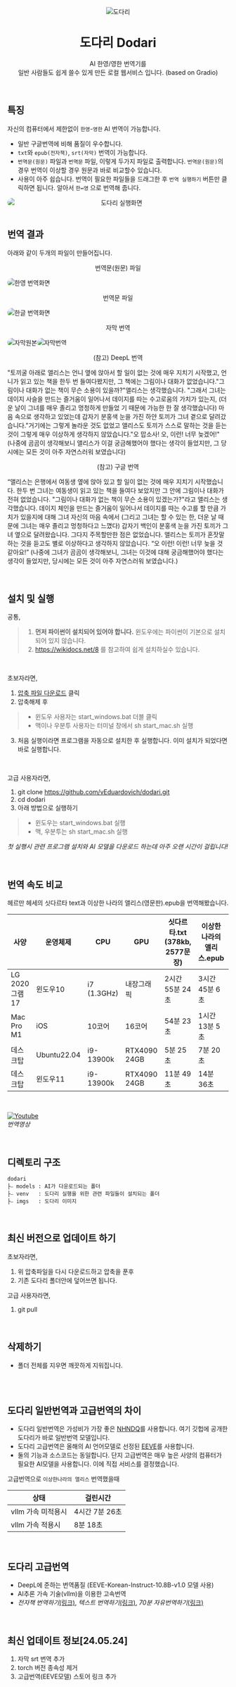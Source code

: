 <p align="center">
<img src='https://github.com/vEduardovich/dodari/assets/20391482/972aee6d-383e-47ed-90b6-73e0cc513973' title='도다리'/>
<h1 align="center">도다리 Dodari</h1>
<p align='center'>
AI 한영/영한 번역기를<br> 일반 사람들도 쉽게 쓸수 있게 만든 로컬 웹서비스 입니다. (based on Gradio)</p>
</p>

<br>

## 특징
자신의 컴퓨터에서 제한없이 `한영`-`영한` AI 번역이 가능합니다. 
- 일반 구글번역에 비해 품질이 우수합니다.
- `txt`와 `epub(전자책)`, `srt(자막)` 번역이 가능합니다.
- `번역문(원문)` 파일과 `번역문` 파일, 이렇게 두가지 파일로 출력합니다. `번역문(원문)`의 경우 번역이 이상할 경우 원문과 바로 비교할수 있습니다.
- 사용이 아주 쉽습니다. 번역이 필요한 파일들을 드래그한 후 `번역 실행하기` 버튼만 클릭하면 됩니다. 알아서 `한↔영` 으로 번역해 줍니다.
<img src='https://github.com/vEduardovich/dodari/assets/20391482/6d46e5b9-3a49-4950-984f-5bbbbeb5f2b5' style='display:block;border-radius:10px;text-align:center;' title='도다리 실행화면'/>

<br>

## 번역 결과
아래와 같이 두개의 파일이 만들어집니다. 

<p align="center">번역문(원문) 파일</p>
<img src='https://github.com/vEduardovich/dodari/assets/20391482/10a0f93e-ce46-4303-ac7b-d5226b92dbfd' style='border-radius:10px;margin-right:10px;' title='한영 번역화면'/>

<br>

<p align="center" >번역문 파일</p>
<img src='https://github.com/vEduardovich/dodari/assets/20391482/3ae95633-0c8e-4997-99fe-44151b845094' style='border-radius:10px;' title='한글 번역화면'/>

<p align="center" >자막 번역</p>
<div style='display:flex;'>
<img src='https://github.com/vEduardovich/dodari/assets/20391482/9e00b100-aaa0-4829-bfad-7daa090961cc' style='border-radius:10px;' title='자막원본'/>
<img src='https://github.com/vEduardovich/dodari/assets/20391482/c5e42280-98ac-4f54-8984-cccce1fa3cde' style='border-radius:10px;' title='자막번역'/>
</div>

<p align="center" >(참고) DeepL 번역</p>
<p>"토끼굴 아래로 앨리스는 언니 옆에 앉아서 할 일이 없는 것에 매우 지치기 시작했고, 언니가 읽고 있는 책을 한두 번 들여다봤지만, 그 책에는 그림이나 대화가 없었습니다."그림이나 대화가 없는 책이 무슨 소용이 있을까?"앨리스는 생각했습니다. "그래서 그녀는 데이지 사슬을 만드는 즐거움이 일어나서 데이지를 따는 수고로움의 가치가 있는지, (더운 날이 그녀를 매우 졸리고 멍청하게 만들었 기 때문에 가능한 한 잘 생각했습니다) 마음 속으로 생각하고 있었는데 갑자기 분홍색 눈을 가진 하얀 토끼가 그녀 곁으로 달려갔습니다."거기에는 그렇게 놀라운 것도 없었고 앨리스도 토끼가 스스로 말하는 것을 듣는 것이 그렇게 매우 이상하게 생각하지 않았습니다."오 맙소사! 오, 이런! 너무 늦겠어!" (나중에 곰곰이 생각해보니 앨리스가 이걸 궁금해했어야 했다는 생각이 들었지만, 그 당시에는 모든 것이 아주 자연스러워 보였습니다)</p>
<p align="center" >(참고) 구글 번역</p>
<p>“앨리스는 은행에서 여동생 옆에 앉아 있고 할 일이 없는 것에 매우 지치기 시작했습니다. 한두 번 그녀는 여동생이 읽고 있는 책을 들여다 보았지만 그 안에 그림이나 대화가 전혀 없었습니다. "그림이나 대화가 없는 책이 무슨 소용이 있겠는가?"라고 앨리스는 생각했습니다. 데이지 체인을 만드는 즐거움이 일어나서 데이지를 따는 수고를 할 만큼 가치가 있을지에 대해 그녀 자신의 마음 속에서 (그리고 그녀는 할 수 있는 한, 더운 날 때문에 그녀는 매우 졸리고 멍청하다고 느꼈다) 갑자기 백인이 분홍색 눈을 가진 토끼가 그녀 옆으로 달려왔습니다. 그다지 주목할만한 점은 없었습니다. 앨리스는 토끼가 혼잣말하는 것을 듣고도 별로 이상하다고 생각하지 않았습니다. “오 이런! 이런! 너무 늦을 것 같아요!” (나중에 그녀가 곰곰이 생각해보니, 그녀는 이것에 대해 궁금해했어야 했다는 생각이 들었지만, 당시에는 모든 것이 아주 자연스러워 보였습니다.)</p>

<br>

## 설치 및 실행
공통,
> 1. **먼저 파이썬이 설치되어 있어야 합니다.** 윈도우에는 파이썬이 기본으로 설치되어 있지 않습니다.
> 2. https://wikidocs.net/8 를 참고하여 쉽게 설치하실수 있습니다.

<br>

초보자라면,
1. <a href='https://github.com/vEduardovich/dodari/archive/refs/heads/main.zip' title='압축 파일 다운로드' style='text-align:center'>압축 파일 다운로드</a> 클릭
2. 압축해제 후 
> - 윈도우 사용자는 start_windows.bat 더블 클릭
> - 맥이나 우분투 사용자는 터미널 창에서 sh start_mac.sh 실행
3. 처음 실행이라면 프로그램을 자동으로 설치한 후 실행합니다. 이미 설치가 되었다면 바로 실행합니다.

<br>

고급 사용자라면,
1. git clone https://github.com/vEduardovich/dodari.git
2. cd dodari
3. 아래 방법으로 실행하기
> - 윈도우는 start_windows.bat 실행
> - 맥, 우분투는 sh start_mac.sh 실행

_첫 실행시 관련 프로그램 설치와 AI 모델을 다운로드 하는데 아주 오랜 시간이 걸립니다!</span>_

<br>

## 번역 속도 비교
헤르만 헤세의 싯다르타 text과 이상한 나라의 앨리스(영문판).epub을 번역해봤습니다.
<table>
  <thead>
    <tr>
      <th>사양</th>
      <th>운영체제</th>
      <th>CPU</th>
      <th>GPU</th>
      <th>싯다르타.txt (378kb, 2577문장)</th>
      <th>이상한나라의 앨리스.epub</th>
      <th>srt 자막 (128kb, 1846문장)</th>
    </tr>
  </thead>
  <tbody>
    <tr>
      <td>LG 2020 그램 17</td>
      <td>윈도우10</td>
      <td>i7 (1.3GHz)</td>
      <td>내장그래픽</td>
      <td>2시간 55분 24초</td>
      <td>3시간 45분 6초</td>
      <td>42분 32초</td>
    </tr>
    <tr>
      <td>Mac Pro M1</td>
      <td>iOS</td>
      <td>10코어</td>
      <td>16코어</td>
      <td>54분 23초</td>
      <td>1시간 13분 5초</td>
      <td>8분 27초</td>
    </tr>
    <tr>
      <td>데스크탑</td>
      <td>Ubuntu22.04</td>
      <td>i9-13900k</td>
      <td>RTX4090 24GB</td>
      <td>5분 25초</td>
      <td>7분 20초</td>
      <td>2분 8초</td>
    </tr>
    <tr>
      <td>데스크탑</td>
      <td>윈도우11</td>
      <td>i9-13900k</td>
      <td>RTX4090 24GB</td>
      <td>11분 49초</td>
      <td>14분 36초</td>
      <td>2분 35초</td>
    </tr>
  </tbody>
</table>

<br>

[![Youtube](http://img.youtube.com/vi/hE-4hXLhlcg/0.jpg)](https://youtu.be/hE-4hXLhlcg)
<br>
_번역영상_

<br>

## 디렉토리 구조
```
dodari
├⎯ models : AI가 다운로드되는 폴더
├⎯ venv   : 도다리 실행을 위한 관련 파일들이 설치되는 폴더
├⎯ imgs   : 도다리 이미지
```

<br>

## 최신 버전으로 업데이트 하기
초보자라면,
1. 위 압축파일을 다시 다운로드하고 압축을 푼후
2. 기존 도다리 폴더안에 덮어쓰면 됩니다.

고급 사용자라면,
1. git pull

<br>

## 삭제하기
- 폴더 전체를 지우면 깨끗하게 지워집니다.

<br>
<br>

## 도다리 일반번역과 고급번역의 차이
- 도다리 일반번역은 가성비가 가장 좋은 <a href='https://huggingface.co/NHNDQ/nllb-finetuned-en2ko' target='_blank'>NHNDQ</a>를 사용합니다. 여기 깃헙에 공개한 도다리가 바로 일반번역 모델입니다.
- 도다리 고급번역은 올해의 AI 언어모델로 선정된 <a href='https://huggingface.co/yanolja/EEVE-Korean-Instruct-10.8B-v1.0' target='_blank'>EEVE</a>를 사용합니다.
- 둘의 기능과 소스코드는 동일합니다. 단지 고급번역은 매우 높은 사양의 컴퓨터가 필요한 AI모델을 사용합니다. 이에 직접 서비스를 결정했습니다.

고급번역으로 `이상한나라의 앨리스` 번역했을때
<table>
  <thead>
    <tr>
      <th>상태</th>
      <th>걸린시간</th>
    </tr>
  </thead>
  <tbody>
    <tr>
      <td>vllm 가속 미적용시</td>
      <td>4시간 7분 26초</td>
    </tr>
    <tr>
      <td>vllm 가속 적용시</td>
      <td>8분 18초</td>
    </tr>
  </tbody>
</table>
<br>

## 도다리 고급번역
- DeepL에 준하는 번역품질 (EEVE-Korean-Instruct-10.8B-v1.0 모델 사용)
- AI추론 가속 기술(vllm)을 이용한 고속번역
- _전자책 번역하기_<a href='https://smartstore.naver.com/ai_dodari/products/10259679542' target='_blank'>(링크)</a>, _텍스트 번역하기_<a href='https://smartstore.naver.com/ai_dodari/products/10259679542' target='_blank'>(링크)</a>, _70분 자유번역하기_<a href='https://smartstore.naver.com/ai_dodari/products/10259679542' target='_blank'>(링크)</a>

<br>

## 최신 업데이트 정보[24.05.24]
1. 자막 srt 번역 추가
2. torch 버전 종속성 제거
2. 고급번역(EEVE모델) 스토어 링크 추가